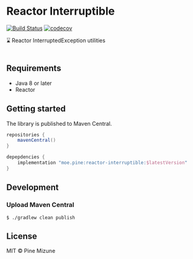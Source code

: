 # Reactor Interruptible
[![Build Status](https://travis-ci.com/pine/reactor-interruptible.svg?branch=main)](https://travis-ci.com/pine/reactor-interruptible)
[![codecov](https://codecov.io/gh/pine/reactor-interruptible/branch/main/graph/badge.svg?token=BdEE5ZTyZm)](https://codecov.io/gh/pine/reactor-interruptible)

:hourglass: Reactor InterruptedException utilities
<br>
<br>

## Requirements

- Java 8 or later
- Reactor

## Getting started
The library is published to Maven Central.

```gradle
repositories {
    mavenCentral()
}

depepdencies {
    implementation "moe.pine:reactor-interruptible:$latestVersion"
}
```

## Development
### Upload Maven Central

```
$ ./gradlew clean publish
```

## License
MIT &copy; Pine Mizune

